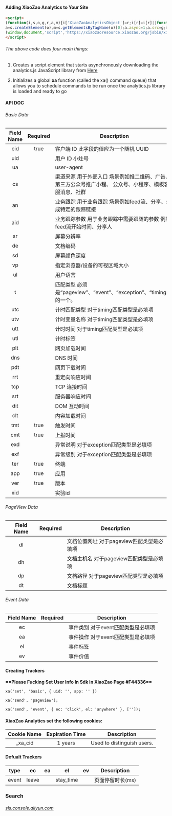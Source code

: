 

#### Adding XiaoZao Analytics to Your Site

``` html
<script>
(function(i,s,o,g,r,a,m){i['XiaoZaoAnalyticsObject']=r;i[r]=i[r]||function(){(i[r].q=i[r].q||[]).push(arguments)};
a=s.createElement(o),m=s.getElementsByTagName(o)[0];a.async=1;a.src=g;m.parentNode.insertBefore(a,m)})
(window,document,'script','https://xiaozaoresource.xiaozao.org/jsbin/xiaozao_analytics/xiaozao_analytics_0.0.4.js','xa');
</script>
```

###### The above code does four main things:

 1. Creates a script element that starts asynchronously downloading the
    analytics.js JavaScript library from [Here](https://xiaozaoresource.xiaozao.org/jsbin/xiaozao_analytics/xiaozao_analytics_0.0.4.js)

 2. Initializes a global **xa** function (called the xa() command queue)
    that allows you to schedule commands to be run once the analytics.js
    library is loaded and ready to go

#### API DOC

###### Basic Data
| Field Name | Required |  Description |
| :------------: | :------------: | ------------ |
| cid        | true     |  客户端 ID 此字段的值应为一个随机 UUID  |
| uid        |          |  用户 ID 小灶号 |
| ua         |          |  user-agent|
| cs         |          |  渠道来源 用于外部入口 场景例如推二维码、广告、第三方公众号推广小程、 公众号、小程序、模板客服消息、社群|
| an         |          |  业务跟踪 用于业务跟踪 场景例如feed流、分享、生成特定的跟踪链接|
| aid        |          |  业务跟踪参数 用于业务跟踪中需要跟随的参数 例如feed流开始时间、分享人 |
| sr         |          |  屏幕分辨率|
| de         |          |  文档编码|
| sd         |          |  屏幕颜色深度|
| vp         |          |  指定浏览器/设备的可视区域大小|
| ul         |          |  用户语言|
| t	         |          |  匹配类型 必须是“pageview”、“event”、“exception”、“timing”中的一个。|
| utc        |          |  计时匹配类型 对于timing匹配类型是必填项 |
| utv        |          |  计时变量名称 对于timing匹配类型是必填项 |
| utt        |          |  计时时间 对于timing匹配类型是必填项 |
| utl        |          |  计时标签 |
| plt        |          |  网页加载时间 |
| dns        |          |  DNS 时间 |
| pdt        |          |  网页下载时间 |
| rrt        |          |  重定向响应时间 |
| tcp        |          |  TCP 连接时间 |
| srt        |          |  服务器响应时间 |
| dit        |          |  DOM 互动时间 |
| clt        |          |  内容加载时间 |
| tmt        | true     |  触发时间   |
| cmt        | true     |  上报时间   |
| exd        |          |  异常说明 对于exception匹配类型是必填项 |
| exf        |          |  异常级别 对于exception匹配类型是必填项 |
| ter        | true     |  终端   |
| app        | true     |  应用   |
| ver        | true     |  版本   |
| xid        |          |  实验id |

###### PageView Data
| Field Name | Required |  Description |
| :------------: | :------------: | ------------ |
| dl         |          |  文档位置网址 对于pageview匹配类型是必填项|
| dh         |          |  文档主机名 对于pageview匹配类型是必填项|
| dp         |          |  文档路径 对于pageview匹配类型是必填项|
| dt         |          |  文档标题|

###### Event Data
| Field Name | Required |  Description |
| :------------: | :------------: | ------------ |
| ec    	 |          |  事件类别 对于event匹配类型是必填项|
| ea    	 |          |  事件操作 对于event匹配类型是必填项|
| el    	 |          |  事件标签|
| ev    	 |          |  事件价值|


#### Creating Trackers
**==Please Fucking Set User Info In Sdk In XiaoZao Page #F44336==**

```
xa('set', 'basic', { uid: '', app: '' })
```

```
xa('send', 'pageview');
```

```
xa('send', 'event', { ec: 'click', el: 'anywhere' }, ['']);
```

#### XiaoZao Analytics set the following cookies:

| Cookie Name | Expiration Time |  Description |
| :------------: | :------------: | ------------ |
| _xa_cid | 1 years | Used to distinguish users. |


#### Defualt Trackers

| type | ec | ea | el | ev |  Description |
| :------------: | :------------: |:------------: |:------------: |:------------: | ------------ |
| event | leave |	|stay_time |	 | 页面停留时长(ms) |

### Search

###### [sls.console.aliyun.com](https://sls.console.aliyun.com/next/project/tracking/logsearch/web-tracking)
